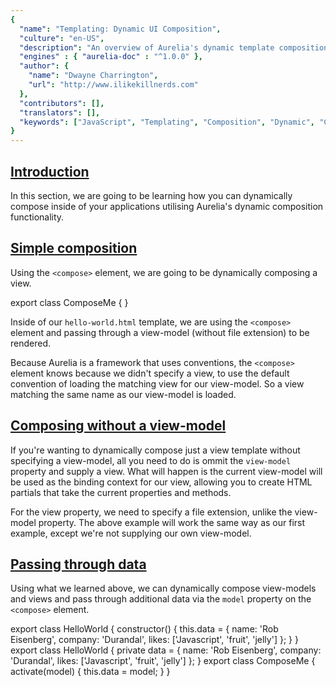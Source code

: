 ```yaml
---
{
  "name": "Templating: Dynamic UI Composition",
  "culture": "en-US",
  "description": "An overview of Aurelia's dynamic template composition functionality.",
  "engines" : { "aurelia-doc" : "^1.0.0" },
  "author": {
   	"name": "Dwayne Charrington",
	"url": "http://www.ilikekillnerds.com"
  },
  "contributors": [],
  "translators": [],
  "keywords": ["JavaScript", "Templating", "Composition", "Dynamic", "Compose", "UI"]
}
---
```


## [Introduction](aurelia-doc://section/1/version/1.0.0)

In this section, we are going to be learning how you can dynamically compose inside of your applications utilising Aurelia's dynamic composition functionality.

## [Simple composition](aurelia-doc://section/2/version/1.0.0)

Using the `<compose>` element, we are going to be dynamically composing a view.

<code-listing heading="hello-world.html">
  <source-code lang="HTML">
    <template>
        <compose view-model="./compose-me"></compose>
    </template>
  </source-code>
</code-listing>

<code-listing heading="compose-me${context.language.fileExtension}">
  <source-code lang="ES 2016">
    export class ComposeMe {
    }
  </source-code>
</code-listing>

<code-listing heading="compose-me.html">
  <source-code lang="HTML">
    <template>
        <p>Hello World!!</p>
    </template>
  </source-code>
</code-listing>

Inside of our `hello-world.html` template, we are using the `<compose>` element and passing through a view-model (without file extension) to be rendered.

Because Aurelia is a framework that uses conventions, the `<compose>` element knows because we didn't specify a view, to use the default convention of loading the matching view for our view-model. So a view matching the same name as our view-model is loaded.

## [Composing without a view-model](aurelia-doc://section/3/version/1.0.0)
If you're wanting to dynamically compose just a view template without specifying a view-model, all you need to do is ommit the `view-model` property and supply a view. What will happen is the current view-model will be used as the binding context for our view, allowing you to create HTML partials that take the current properties and methods.

<code-listing heading="hello-world.html">
  <source-code lang="HTML">
    <template>
        <compose view="./compose-me.html"></compose>
    </template>
  </source-code>
</code-listing>

<code-listing heading="compose-me.html">
  <source-code lang="HTML">
    <template>
        <p>Hello World!!</p>
    </template>
  </source-code>
</code-listing>

For the view property, we need to specify a file extension, unlike the view-model property. The above example will work the same way as our first example, except we're not supplying our own view-model.

## [Passing through data](aurelia-doc://section/4/version/1.0.0)
Using what we learned above, we can dynamically compose view-models and views and pass through additional data via the `model` property on the `<compose>` element.

<code-listing heading="hello-world${context.language.fileExtension}">
  <source-code lang="ES 2016">
    export class HelloWorld {
        constructor() {
          this.data = {
            name: 'Rob Eisenberg',
            company: 'Durandal',
            likes: ['Javascript', 'fruit', 'jelly']
          };
        }
    }
  </source-code>
  <source-code lang="Typescript">
    export class HelloWorld {
        private data = {
          name: 'Rob Eisenberg',
          company: 'Durandal',
          likes: ['Javascript', 'fruit', 'jelly']
        };
    }
  </source-code>
</code-listing>

<code-listing heading="hello-world.html">
  <source-code lang="HTML">
    <template>
        <compose view-model="./compose-me" model.bind="data"></compose>
    </template>
  </source-code>
</code-listing>

<code-listing heading="compose-me${context.language.fileExtension}">
  <source-code lang="ES 2016">
    export class ComposeMe {
      activate(model) {
        this.data = model;
      }
    }
  </source-code>
</code-listing>

<code-listing heading="compose-me.html">
  <source-code lang="HTML">
    <template>
        <p>Hello, I am ${data.name} and my company is ${data.company}</p>
        <p>My likes include:</p>
        <ol>
          <li repeat.for="like of data.likes">${like}</li>
        </ol>
    </template>
  </source-code>
</code-listing>
